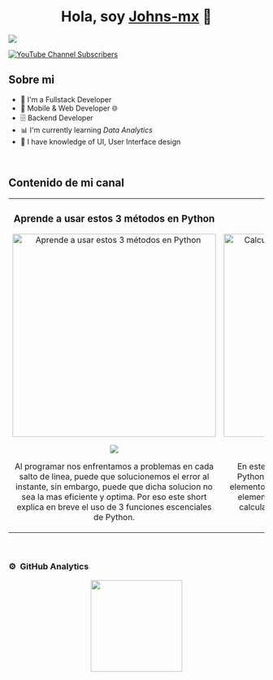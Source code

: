 <!--
**Johns-mx/Johns-mx**

◈ Software developer.
◈ web / desktop app developer.
◈ Graphic designer (amateur)

Here are some ideas to get you started:

- 🔭 I’m currently working on ...
- 🌱 I’m currently learning ...
- 👯 I’m looking to collaborate on ...
- 🤔 I’m looking for help with ...
- 💬 Ask me about ...
- 📫 How to reach me: ...
- 😄 Pronouns: ...
- ⚡ Fun fact: ...
-->


<div align="center">
<h1 align="center">Hola, soy <a href="https://www.linkedin.com/in/johns-mx-dev">Johns-mx</a> 🫡</h1>
</div>
<img src="https://i.imgur.com/3gRpo2k.png">

[![YouTube Channel Subscribers](https://img.shields.io/youtube/channel/subscribers/UCNwdaMuCJIzeyN3BJtzHY7Q)](https://www.youtube.com/@zrjcoding?sub_confirmation=1)

## Sobre mi

- 🫡 I'm a Fullstack Developer
- 📱 Mobile & Web Developer 🌐
- 🗄️ Backend Developer
- 📊 I'm currently learning *Data Analytics*
- 🎨 I have knowledge of UI, User Interface design
<br>

## Contenido de mi canal
<table>
<tr>
<td width="50%">
<h3 align="center">Aprende a usar estos 3 métodos en Python</h3>
<div align="center">
<a href="https://www.youtube.com/shorts/f5Sc-H31DiU" target="_blank"><img src="https://i.imgur.com/o1VmzZR.png" width="400" alt="Aprende a usar estos 3 métodos en Python"></a>
<p>
<a href="https://www.youtube.com/shorts/f5Sc-H31DiU" target="_blank"><img src="https://img.shields.io/badge/-Youtube-green?style=for-the-badge&color=6B29D1"></a>
</p>
<p>Al programar nos enfrentamos a problemas en cada salto de linea, puede que solucionemos el error al instante, sin embargo, puede que dicha solucion no sea la mas eficiente y optima. Por eso este short explica en breve el uso de 3 funciones escenciales de Python.</p>
</div>
                                                                                      
</td>

<td width="50%">
<h3 align="center">Uso de funcion SUM</h3>
<div align="center">                                       
<a href="https://www.youtube.com/shorts/Qbs-Sca3t_M" target="_blank"><img src="https://i.imgur.com/4qKYnOK.png" width="400" alt="Calcula el precio total de artículos en Python"></a>
<p>
<a href="https://www.youtube.com/shorts/Qbs-Sca3t_M" target="_blank"><img src="https://img.shields.io/badge/-Youtube-green?style=for-the-badge&color=6B29D1"></a>
</p>
<p>En este short se utiliza la funcion escencial de Python, <strong>sum</strong>. SUM se utiliza para sumar todos elementos de un iterable, en este caso, el valor de elementos almacenados en un diccionario. Se calcula el precio total de unos articulos en un diccionario en Python.</p>
</div>                                                             
</table>                                                                                 
</div>
<br>

### ⚙️ &nbsp;GitHub Analytics

<p align="center">
<a href="https://github.com/Johns-mx">
  <img height="180em" src="https://github-readme-stats-eight-theta.vercel.app/api/top-langs/?username=Johns-mx&layout=compact&langs_count=8&theme=algolia"/>
</a>
</p>
